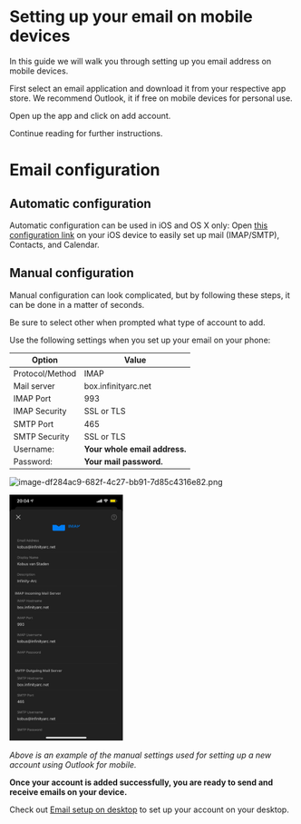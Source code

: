 # Setting up your email on mobile devices

In this guide we will walk you through setting up you email address on mobile devices.

First select an email application and download it from your respective app store. We recommend Outlook, it if free on mobile devices for personal use.

Open up the app and click on add account. 

Continue reading for further instructions.

# Email configuration

## Automatic configuration

Automatic configuration can be used in iOS and OS X only: Open [this configuration link](https://box.infinityarc.net/mailinabox.mobileconfig) on your iOS device to easily set up mail (IMAP/SMTP), Contacts, and Calendar.

## Manual configuration
Manual configuration can look complicated, but by following these steps, it can be done in a matter of seconds.

Be sure to select other when prompted what type of account to add.



<style>img{width:200px!important;}</style>

Use the following settings when you set up your email on your phone:

**Option** | **Value**
---------- | ----------
Protocol/Method | IMAP
Mail server | box.infinityarc.net
IMAP Port | 993
IMAP Security | SSL or TLS
SMTP Port | 465
SMTP Security | SSL or TLS
Username: | 	**Your whole email address.**
Password: | **Your mail password.**


<img src="/InfinityArc/ee4e8e1e-b53f-4647-8fe9-44c32dced383/_apis/git/repositories/2db0b666-c2cd-420b-acd6-b2084b2491bf/items?path=%2F.attachments%2Fimage-df284ac9-682f-4c27-bb91-7d85c4316e82.png&amp;versionDescriptor%5BversionOptions%5D=0&amp;versionDescriptor%5BversionType%5D=0&amp;versionDescriptor%5Bversion%5D=main&amp;resolveLfs=true&amp;%24format=octetStream&amp;api-version=5.0" title="image-df284ac9-682f-4c27-bb91-7d85c4316e82.png">


![image.png](/.attachments/image-df284ac9-682f-4c27-bb91-7d85c4316e82.png)

*Above is an example of the manual settings used for setting up a new account using Outlook for mobile.*

**Once your account is added successfully, you are ready to send and receive emails on your device.**

Check out [Email setup on desktop]() to set up your account on your desktop.



